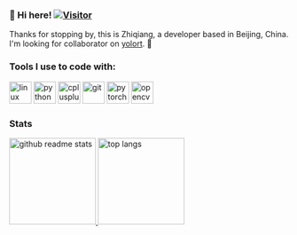 ### 👋 Hi here! [![Visitor](https://visitor-badge.glitch.me/badge?page_id=zhiqwang.zhiqwang)](https://github.com/zhiqwang/zhiqwang)

Thanks for stopping by, this is Zhiqiang, a developer based in Beijing, China. I'm looking for collaborator on [yolort](https://github.com/zhiqwang/yolov5-rt-stack). 🥳

### Tools I use to code with:

<p align="left">
  <img src="https://www.vectorlogo.zone/logos/linux/linux-icon.svg" alt="linux" width="40" height="40"/>
  <img src="https://www.vectorlogo.zone/logos/python/python-icon.svg" alt="python" width="40" height="40"/>
  <img src="https://gitee.com/zhiqwang/logos/raw/master/cpp_logo.svg" alt="cplusplus" width="40" height="40"/>
  <img src="https://www.vectorlogo.zone/logos/git-scm/git-scm-icon.svg" alt="git" width="40" height="40"/>
  <img src="https://www.vectorlogo.zone/logos/pytorch/pytorch-icon.svg" alt="pytorch" width="40" height="40"/>
  <img src="https://www.vectorlogo.zone/logos/opencv/opencv-icon.svg" alt="opencv" width="40" height="40"/>
</p>

### Stats

<p align="left">
  <a href="https://github.com/zhiqwang?tab=repositories">
    <img src="https://github-readme-stats.vercel.app/api?username=zhiqwang&count_private=true&show_icons=true&hide=issues" alt="github readme stats" height="156"/>
  </a>
  <a href="https://github.com/zhiqwang?tab=repositories">
    <img src="https://github-readme-stats.anuraghazra1.vercel.app/api/top-langs/?username=zhiqwang&layout=compact&hide=jupyter%20notebook" alt="top langs" height="156"/>
  </a>
</p>
